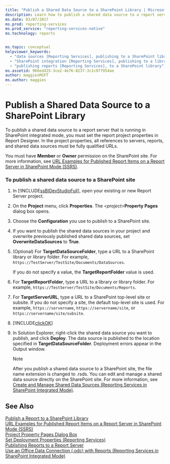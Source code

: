 ```yaml
---
title: "Publish a Shared Data Source to a SharePoint Library | Microsoft Docs"
description: Learn how to publish a shared data source to a report server that is running in SharePoint integrated mode.
ms.date: 03/07/2017
ms.prod: reporting-services
ms.prod_service: "reporting-services-native"
ms.technology: reports


ms.topic: conceptual
helpviewer_keywords: 
  - "data sources [Reporting Services], publishing to a SharePoint library"
  - "SharePoint integration [Reporting Services], publishing to a library"
  - "publishing reports [Reporting Services], to a SharePoint library"
ms.assetid: 966ed425-3ce2-4e76-8237-3c1c977954ae
author: maggiesMSFT
ms.author: maggies
---
```

# Publish a Shared Data Source to a SharePoint Library
  To publish a shared data source to a report server that is running in SharePoint integrated mode, you must set the report project properties in Report Designer. In the project properties, all references to servers, reports, and shared data sources must be fully qualified URLs.  
  
 You must have **Member** or **Owner** permission on the SharePoint site. For more information, see [URL Examples for Published Report Items on a Report Server in SharePoint Mode &#40;SSRS&#41;](../../reporting-services/tools/url-examples-for-items-on-a-report-server-sharepoint-mode.md).  
  
### To publish a shared data source to a SharePoint site  
  
1.  In [!INCLUDE[ssBIDevStudioFull](../../includes/ssbidevstudiofull-md.md)], open your existing or new Report Server project.  
  
2.  On the **Project** menu, click **Properties**. The _\<project>_**Property Pages** dialog box opens.  
  
3.  Choose the **Configuration** you use to publish to a SharePoint site.  
  
4.  If you want to publish the shared data sources in your project and overwrite previously published shared data sources, set **OverwriteDataSources** to **True**.  
  
5.  (Optional) For **TargetDataSourceFolder**, type a URL to a SharePoint library or library folder. For example, `https://TestServer/TestSite/Documents/DataSources`.  
  
     If you do not specify a value, the **TargetReportFolder** value is used.  
  
6.  For **TargetReportFolder**, type a URL to a library or library folder. For example, `https://TestServer/TestSite/Documents/Reports`.  
  
7.  For **TargetServerURL**, type a URL to a SharePoint top-level site or subsite. If you do not specify a site, the default top-level site is used. For example, `https://servername`, `https://servername/site`, or `https://servername/site/subsite`.  
  
8.  [!INCLUDE[clickOK](../../includes/clickok-md.md)]  
  
9. In Solution Explorer, right-click the shared data source you want to publish, and click **Deploy**. The data source is published to the location specified in **TargetDataSourceFolder**. Deployment errors appear in the Output window.  
  
    > [!NOTE]  
    >  After you publish a shared data source to a SharePoint site, the file name extension is changed to .rsds. You can edit and manage a shared data source directly on the SharePoint site. For more information, see [Create and Manage Shared Data Sources &#40;Reporting Services in SharePoint Integrated Mode&#41;](/previous-versions/sql/).  
  
## See Also  
 [Publish a Report to a SharePoint Library](../../reporting-services/reports/publish-a-report-to-a-sharepoint-library.md)   
 [URL Examples for Published Report Items on a Report Server in SharePoint Mode &#40;SSRS&#41;](../../reporting-services/tools/url-examples-for-items-on-a-report-server-sharepoint-mode.md)   
 [Project Property Pages Dialog Box](../../reporting-services/tools/project-property-pages-dialog-box.md)   
 [Set Deployment Properties &#40;Reporting Services&#41;](../../reporting-services/tools/set-deployment-properties-reporting-services.md)   
 [Publishing Reports to a Report Server](../../reporting-services/reports/publishing-reports-to-a-report-server.md)   
 [Use an Office Data Connection &#40;.odc&#41; with Reports &#40;Reporting Services in SharePoint Integrated Mode&#41;](../../reporting-services/report-data/use-an-office-data-connection-odc-with-reports.md)  
  
